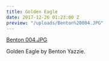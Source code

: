 ```yaml
---
title: Golden Eagle
date: 2017-12-26 01:23:00 Z
preview: "/uploads/Benton%20004.JPG"
---
```


[Benton 004.JPG](/uploads/Benton%20004.JPG)

Golden Eagle by Benton Yazzie.